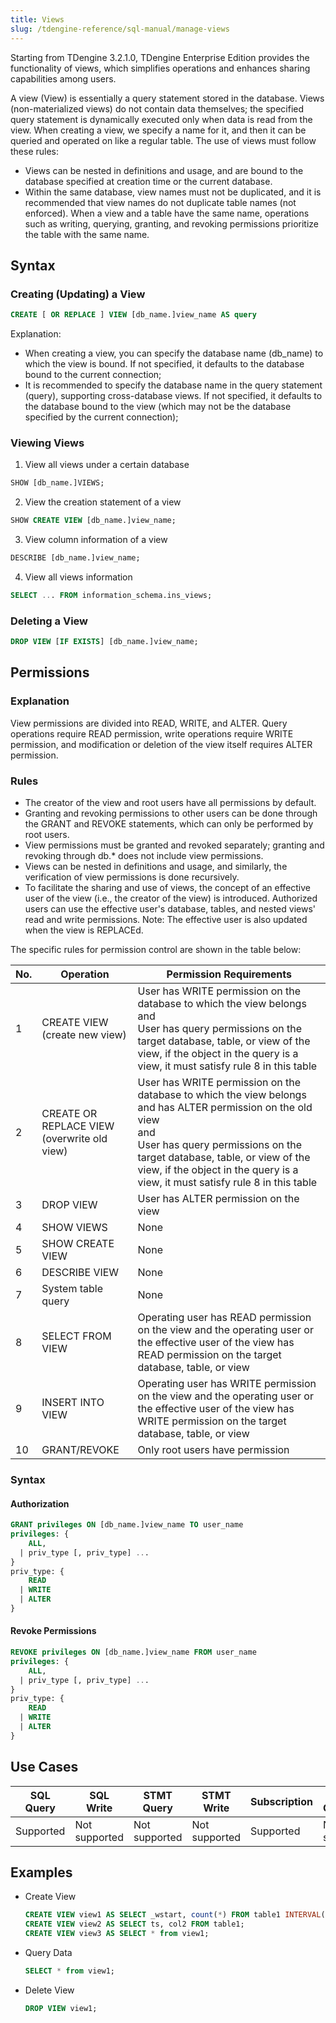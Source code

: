 ```yaml
---
title: Views
slug: /tdengine-reference/sql-manual/manage-views
---
```


Starting from TDengine 3.2.1.0, TDengine Enterprise Edition provides the functionality of views, which simplifies operations and enhances sharing capabilities among users.

A view (View) is essentially a query statement stored in the database. Views (non-materialized views) do not contain data themselves; the specified query statement is dynamically executed only when data is read from the view. When creating a view, we specify a name for it, and then it can be queried and operated on like a regular table. The use of views must follow these rules:

- Views can be nested in definitions and usage, and are bound to the database specified at creation time or the current database.
- Within the same database, view names must not be duplicated, and it is recommended that view names do not duplicate table names (not enforced). When a view and a table have the same name, operations such as writing, querying, granting, and revoking permissions prioritize the table with the same name.

## Syntax

### Creating (Updating) a View

```sql
CREATE [ OR REPLACE ] VIEW [db_name.]view_name AS query
```

Explanation:

- When creating a view, you can specify the database name (db_name) to which the view is bound. If not specified, it defaults to the database bound to the current connection;
- It is recommended to specify the database name in the query statement (query), supporting cross-database views. If not specified, it defaults to the database bound to the view (which may not be the database specified by the current connection);

### Viewing Views

1. View all views under a certain database

  ```sql
  SHOW [db_name.]VIEWS;
  ```

2. View the creation statement of a view

  ```sql
  SHOW CREATE VIEW [db_name.]view_name;
  ```

3. View column information of a view

  ```sql
  DESCRIBE [db_name.]view_name;
  ```

4. View all views information

  ```sql
  SELECT ... FROM information_schema.ins_views;
  ```

### Deleting a View

```sql
DROP VIEW [IF EXISTS] [db_name.]view_name;
```

## Permissions

### Explanation

View permissions are divided into READ, WRITE, and ALTER. Query operations require READ permission, write operations require WRITE permission, and modification or deletion of the view itself requires ALTER permission.

### Rules

- The creator of the view and root users have all permissions by default.
- Granting and revoking permissions to other users can be done through the GRANT and REVOKE statements, which can only be performed by root users.
- View permissions must be granted and revoked separately; granting and revoking through db.* does not include view permissions.
- Views can be nested in definitions and usage, and similarly, the verification of view permissions is done recursively.
- To facilitate the sharing and use of views, the concept of an effective user of the view (i.e., the creator of the view) is introduced. Authorized users can use the effective user's database, tables, and nested views' read and write permissions. Note: The effective user is also updated when the view is REPLACEd.

The specific rules for permission control are shown in the table below:

| No. | Operation                                    | Permission Requirements                                                                                                                                                    |
| ---- | --------------------------------------- | ----------------------------------------------------------------------------------------------------------------------------------------------------------- |
| 1    | CREATE VIEW <br/>(create new view)            | User has WRITE permission on the database to which the view belongs<br/>and<br/> User has query permissions on the target database, table, or view of the view, if the object in the query is a view, it must satisfy rule 8 in this table                             |
| 2    | CREATE OR REPLACE VIEW <br/>(overwrite old view) | User has WRITE permission on the database to which the view belongs and has ALTER permission on the old view <br/>and<br/> User has query permissions on the target database, table, or view of the view, if the object in the query is a view, it must satisfy rule 8 in this table |
| 3    | DROP VIEW                               | User has ALTER permission on the view                                                                                                                                     |
| 4    | SHOW VIEWS                              | None                                                                                                                                                          |
| 5    | SHOW CREATE VIEW                        | None                                                                                                                                                          |
| 6    | DESCRIBE VIEW                           | None                                                                                                                                                          |
| 7    | System table query                              | None                                                                                                                                                          |
| 8    | SELECT FROM VIEW                        | Operating user has READ permission on the view and the operating user or the effective user of the view has READ permission on the target database, table, or view                                                                   |
| 9    | INSERT INTO VIEW                        | Operating user has WRITE permission on the view and the operating user or the effective user of the view has WRITE permission on the target database, table, or view                                                                 |
| 10   | GRANT/REVOKE                            | Only root users have permission                                                                                                                                        |

### Syntax

#### Authorization

```sql
GRANT privileges ON [db_name.]view_name TO user_name
privileges: {
    ALL,
  | priv_type [, priv_type] ...
}
priv_type: {
    READ
  | WRITE
  | ALTER
}
```

#### Revoke Permissions

```sql
REVOKE privileges ON [db_name.]view_name FROM user_name
privileges: {
    ALL,
  | priv_type [, priv_type] ...
}
priv_type: {
    READ
  | WRITE
  | ALTER
}
```

## Use Cases

| SQL Query | SQL Write | STMT Query | STMT Write | Subscription | Stream Computing |
| --------- | --------- | ---------- | ---------- | ------------ | ---------------- |
| Supported | Not supported | Not supported | Not supported | Supported | Not supported |

## Examples

- Create View
  
  ```sql
  CREATE VIEW view1 AS SELECT _wstart, count(*) FROM table1 INTERVAL(1d);
  CREATE VIEW view2 AS SELECT ts, col2 FROM table1;
  CREATE VIEW view3 AS SELECT * from view1;
  ```

- Query Data
  
  ```sql
  SELECT * from view1;
  ```

- Delete View
  
  ```sql
  DROP VIEW view1;
  ```
